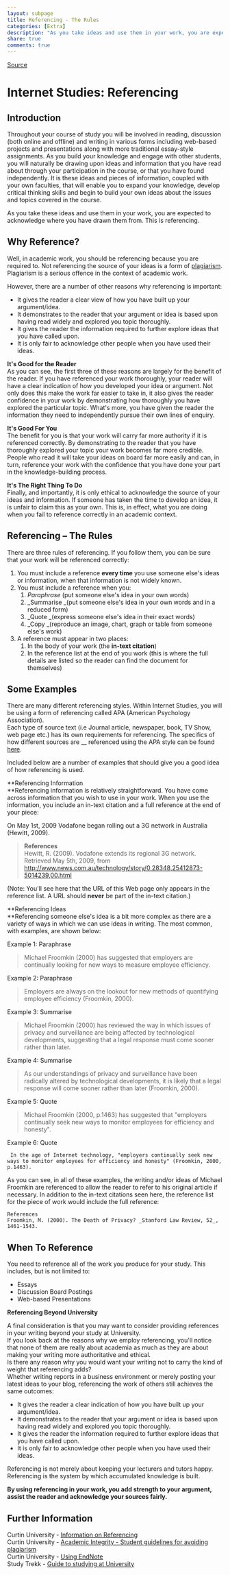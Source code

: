 ```yaml
---
layout: subpage
title: Referencing - The Rules 
categories: [Extra]
description: "As you take ideas and use them in your work, you are expected to acknowledge where you have drawn them from. This is referencing."
share: true
comments: true
---
```


[Source](http://onlineteaching.humanities.curtin.edu.au/netstudies/helpmodules/Referencing/referencing.html "Permalink to Internet Studies: Referencing")

# Internet Studies: Referencing

## Introduction

Throughout your course of study you will be involved in reading, discussion (both online and offline) and writing in various forms including web-based projects and presentations along with more traditional essay-style assignments. As you build your knowledge and engage with other students, you will naturally be drawing upon ideas and information that you have read about through your participation in the course, or that you have found independently. It is these ideas and pieces of information, coupled with your own faculties, that will enable you to expand your knowledge, develop critical thinking skills and begin to build your own ideas about the issues and topics covered in the course.

As you take these ideas and use them in your work, you are expected to acknowledge where you have drawn them from. This is referencing.

## **Why Reference?**

Well, in academic work, you should be referencing because you are required to. Not referencing the source of your ideas is a form of [plagiarism][1]. Plagiarism is a serious offence in the context of academic work.

However, there are a number of other reasons why referencing is important:

* It gives the reader a clear view of how you have built up your argument/idea.
* It demonstrates to the reader that your argument or idea is based upon having read widely and explored you topic thoroughly.
* It gives the reader the information required to further explore ideas that you have called upon.
* It is only fair to acknowledge other people when you have used their ideas.

**It's Good for the Reader**  
As you can see, the first three of these reasons are largely for the benefit of the reader. If you have referenced your work thoroughly, your reader will have a clear indication of how you developed your idea or argument. Not only does this make the work far easier to take in, it also gives the reader confidence in your work by demonstrating how thoroughly you have explored the particular topic. What's more, you have given the reader the information they need to independently pursue their own lines of enquiry.

**It's Good For You**  
The benefit for you is that your work will carry far more authority if it is referenced correctly. By demonstrating to the reader that you have thoroughly explored your topic your work becomes far more credible. People who read it will take your ideas on board far more easily and can, in turn, reference your work with the confidence that you have done your part in the knowledge-building process.

**It's The Right Thing To Do**  
Finally, and importantly, it is only ethical to acknowledge the source of your ideas and information. If someone has taken the time to develop an idea, it is unfair to claim this as your own. This is, in effect, what you are doing when you fail to reference correctly in an academic context.

## **Referencing – The Rules**

There are three rules of referencing. If you follow them, you can be sure that your work will be referenced correctly:

1. You must include a reference **every time** you use someone else's ideas or information, when that information is not widely known.
2. You must include a reference when you:
    1. _Paraphrase_ (put someone else's idea in your own words)
    2. _Summarise _(put someone else's idea in your own words and in a reduced form)
    3. _Quote _(express someone else's idea in their exact words)
    4. _Copy _(reproduce an image, chart, graph or table from someone else's work)
3. A reference must appear in two places:
    1. In the body of your work (the **in-text citation**)
    2. In the reference list at the end of you work (this is where the full details are listed so the reader can find the document for themselves)

## **Some Examples**

There are many different referencing styles. Within Internet Studies, you will be using a form of referencing called APA (American Psychology Association).   
Each type of source text (i.e Journal article, newspaper, book, TV Show, web page etc.) has its own requirements for referencing. The specifics of how different sources are __ referenced using the APA style can be found [here][2].

Included below are a number of examples that should give you a good idea of how referencing is used.

**Referencing Information  
**Referencing information is relatively straightforward. You have come across information that you wish to use in your work. When you use the information, you include an in-text citation and a full reference at the end of your piece:

>   
On May 1st, 2009 Vodafone began rolling out a 3G network in Australia (Hewitt, 2009).
>
> **References**  
Hewitt, R. (2009). Vodafone extends its regional 3G network. Retrieved May 5th, 2009, from http://www.news.com.au/technology/story/0,28348,25412873-5014239,00.html

(Note: You'll see here that the URL of this Web page only appears in the reference list. A URL should **never** be part of the in-text citation.)

**Referencing Ideas  
**Referencing someone else's idea is a bit more complex as there are a variety of ways in which we can use ideas in writing. The most common, with examples, are shown below:

Example 1: Paraphrase

> Michael Froomkin (2000) has suggested that employers are continually looking for new ways to measure employee efficiency.

Example 2: Paraphrase

> Employers are always on the lookout for new methods of quantifying employee efficiency (Froomkin, 2000).

Example 3: Summarise

> Michael Froomkin (2000) has reviewed the way in which issues of privacy and surveillance are being affected by technological developments, suggesting that a legal response must come sooner rather than later.

Example 4: Summarise

> As our understandings of privacy and surveillance have been radically altered by technological developments, it is likely that a legal response will come sooner rather than later (Froomkin, 2000).

Example 5: Quote

> Michael Froomkin (2000, p.1463) has suggested that "employers continually seek new ways to monitor employees for efficiency and honesty".

Example 6: Quote

```
 In the age of Internet technology, "employers continually seek new ways to monitor employees for efficiency and honesty" (Froomkin, 2000, p.1463).
```

As you can see, in all of these examples, the writing and/or ideas of Michael Froomkin are referenced to allow the reader to refer to his original article if necessary. In addition to the in-text citations seen here, the reference list for the piece of work would include the full reference:

```
References
Froomkin, M. (2000). The Death of Privacy? _Stanford Law Review, 52_, 1461-1543.
```

## When To Reference

You need to reference all of the work you produce for your study. This includes, but is not limited to:

* Essays
* Discussion Board Postings
* Web-based Presentations

**Referencing Beyond University**

A final consideration is that you may want to consider providing references in your writing beyond your study at University.   
If you look back at the reasons why we employ referencing, you'll notice that none of them are really about academia as much as they are about making your writing more authoritative and ethical.   
Is there any reason why you would want your writing not to carry the kind of weight that referencing adds?  
Whether writing reports in a business environment or merely posting your latest ideas to your blog, referencing the work of others still achieves the same outcomes:

* It gives the reader a clear indication of how you have built up your argument/idea.
* It demonstrates to the reader that your argument or idea is based upon having read widely and explored you topic thoroughly.
* It gives the reader the information required to further explore ideas that you have called upon.
* It is only fair to acknowledge other people when you have used their ideas.

Referencing is not merely about keeping your lecturers and tutors happy. Referencing is the system by which accumulated knowledge is built.

**By using referencing in your work, you add strength to your argument, assist the reader and acknowledge your sources fairly.**

 

## Further Information

Curtin University - [Information on Referencing][3]  
Curtin University - [Academic Integrity - Student guidelines for avoiding plagiarism  
][4]Curtin University - [Using EndNote][5]  
Study Trekk - [Guide to studying at University][6]

[1]: http://students.curtin.edu.au/rights/plagiarism.cfm
[2]: http://library.curtin.edu.au/referencing/apa.pdf
[3]: http://library.curtin.edu.au/research_and_information_skills/referencing/index.html
[4]: http://academicintegrity.curtin.edu.au/studentguide.pdf
[5]: http://library.curtin.edu.au/research_and_information_skills/online_tutorials/endnote_steps/index.html
[6]: http://library.curtin.edu.au/research_and_information_skills/online_tutorials/studytrekk/
  
